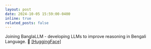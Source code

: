 ```yaml
---
layout: post
date: 2024-10-05 15:59:00-0400
inline: true
related_posts: false
---
```


Joining BanglaLLM - developing LLMs to improve reasoning in Bengali Language. 🚀 [[HuggingFace]](https://huggingface.co/BanglaLLM) 
